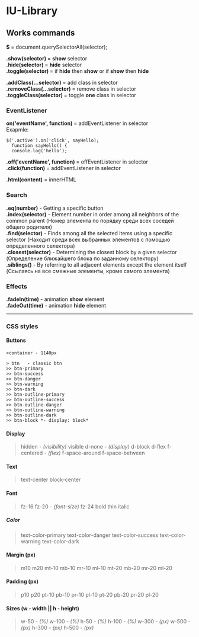 # IU-Library


## Works commands

  <b>$ </b>= document.querySelectorAll(selector);<br>

  <b> .show(selector) </b>=  <b>show</b> selector <br>
  <b> .hide(selector) </b>= <b>hide</b> selector <br>
  <b> .toggle(selector) </b>= if <b>hide</b> then <b>show</b> or if <b>show</b> then <b>hide</b><br>

  <b> .addClass(...selector) </b>= add class in selector<br>
  <b> .removeClass(...selector) </b>= remove class in selector<br>
  <b> .toggleClass(selector) </b>= toggle <b>one</b> class in selector<br>

  ### EventListener
  <b> on('eventName', function) </b>= addEventListener in selector<br>
  Exapmle:
  ```
  $('.active').on('click', sayHello);
    function sayHello() {
    console.log('hello');
  ```
<b> .off('eventName', function) </b>= offEventListener in selector<br>
<b> .click(function) </b>= addEventListener in selector<br>

<b>.html(content)</b>  = innerHTML

### Search

<b>.eq(number)</b>  - Getting a specific button <br>
<b>.index(selector)</b>  - Element number in order among all neighbors of the common parent (Номер элемента по порядку среди всех соседей общего родителя) <br>
<b>.find(selector)</b>  - Finds among all the selected items using a specific selector (Находит среди всех выбранных элементов с помощью определенного селектора) <br>
<b>.closest(selector)</b> - Determining the closest block by a given selector (Определение ближайшего блока по заданному селектору) <br>
<b>.siblings()</b> - By referring to all adjacent elements except the element itself (Ссылаясь на все смежные элементы, кроме самого элемента) <br>

### Effects

<b>.fadeIn(time)</b> - animation <b>show</b> element <br>
<b>.fadeOut(time)</b>  - animation <b>hide</b> element <br>

_______

### CSS styles

#### Buttons

    >container - 1140px

    > btn   - classic btn
    >> btn-primary
    >> btn-success
    >> btn-danger
    >> btn-warning
    >> btn-dark
    >> btn-outline-primary
    >> btn-outline-success
    >> btn-outline-danger
    >> btn-outline-warning
    >> btn-outline-dark
    >> btn-block *- display: block*


#### Display

  >hidden  *- (visibility)*
  >visible
  >d-none   *- (display)*
  >d-block
  >d-flex
  >f-centered  *- (flex)*
  >f-space-around
  >f-space-between

#### Text
  > text-center
  > block-center

#### Font
  > fz-16
  > fz-20   *- (font-size)*
  > fz-24
  > bold
  > thin
  > italic

##### Color
  >text-color-primary
  >text-color-danger
  >text-color-success
  >text-color-warning
  >text-color-dark

#### Margin (px)
  >m10
  >m20
  >mt-10
  >mb-10
  >mr-10
  >ml-10
  >mt-20
  >mb-20
  >mr-20
  >ml-20

#### Padding (px)

  >p10
  >p20
  >pt-10
  >pb-10
  >pr-10
  >pl-10
  >pt-20
  >pb-20
  >pr-20
  >pl-20

#### Sizes  (w - width || h - height)
  >w-50   *- (%)*
  >w-100  *- (%)*
  >h-50   *- (%)*
  >h-100  *- (%)*
  >w-300  *- (px)*
  >w-500  *- (px)*
  >h-300  *- (px)*
  >h-500  *- (px)*